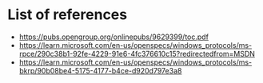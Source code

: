 # List of references
- https://pubs.opengroup.org/onlinepubs/9629399/toc.pdf
- https://learn.microsoft.com/en-us/openspecs/windows_protocols/ms-rpce/290c38b1-92fe-4229-91e6-4fc376610c15?redirectedfrom=MSDN
- https://learn.microsoft.com/en-us/openspecs/windows_protocols/ms-bkrp/90b08be4-5175-4177-b4ce-d920d797e3a8

